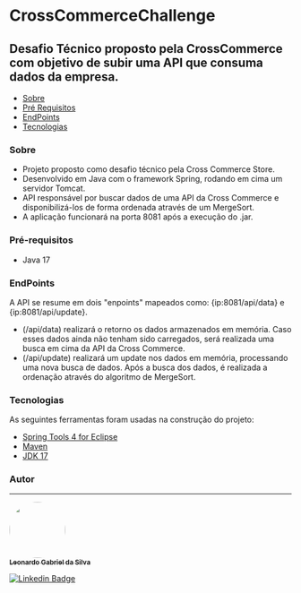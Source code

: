 # CrossCommerceChallenge
## Desafio Técnico proposto pela CrossCommerce com objetivo de subir uma API que consuma dados da empresa.
<!--ts-->
   * [Sobre](#sobre)
   * [Pré Requisitos](#pré-requisitos)
   * [EndPoints](#rodando-o-programa)
   * [Tecnologias](#tecnologias)
<!--te-->

### Sobre

* Projeto proposto como desafio técnico pela Cross Commerce Store.
* Desenvolvido em Java com o framework Spring, rodando em cima um servidor Tomcat.
* API responsável por buscar dados de uma API da Cross Commerce e disponibilizá-los de forma ordenada através de um MergeSort.
* A aplicação funcionará na porta 8081 após a execução do .jar.


### Pré-requisitos

*  Java 17

### EndPoints

A API se resume em dois "enpoints" mapeados como: {ip:8081/api/data} e {ip:8081/api/update}. 
* (/api/data) realizará o retorno os dados armazenados em memória. Caso esses dados ainda não tenham sido carregados, será realizada uma busca em cima da API da Cross Commerce.
* (/api/update) realizará um update nos dados em memória, processando uma nova busca de dados. 
Após a busca dos dados, é realizada a ordenação através do algoritmo de MergeSort.

### Tecnologias

As seguintes ferramentas foram usadas na construção do projeto:

- [Spring Tools 4 for Eclipse](https://spring.io/tools)
- [Maven](https://maven.apache.org/)
- [JDK 17](https://www.oracle.com/java/technologies/javase/jdk17-archive-downloads.html)

### Autor
---

<a href="https://github.com/LeonardoGabrielDaSilva">
 <img style="border-radius: 50%;" src="https://avatars.githubusercontent.com/u/10273541?s=400&u=2e2cf0ac182a36f0d5274bc8a9f0d30d65dadbf1&v=4" width="100px;" alt=""/>
 <br />
 <sub><b>Leonardo Gabriel da Silva</b></sub></a> <a href="https://github.com/LeonardoGabrielDaSilva"</a>


[![Linkedin Badge](https://img.shields.io/badge/-Leonardo-blue?style=flat-square&logo=Linkedin&logoColor=white&link=https://www.linkedin.com/in/leonardo-gabriel-da-silva-3948a7152/)](https://www.linkedin.com/in/leonardo-gabriel-da-silva-3948a7152/) 



